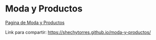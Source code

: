 # Moda y Productos
[Pagina de Moda y Productos](index.html)

Link para compartir: https://shechytorres.github.io/moda-y-productos/ 
